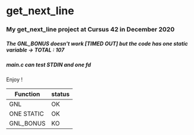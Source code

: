 # get_next_line
### My get_next_line project at Cursus 42 in December 2020

##### The GNL_BONUS doesn't work [TIMED OUT] but the code has one static variable -> TOTAL : 107
##### main.c can test STDIN and one fd
Enjoy !

| Function      | status|
| ------------- |-------|
| GNL           | OK    |
| ONE STATIC    | OK    |
| GNL_BONUS     | KO    |
